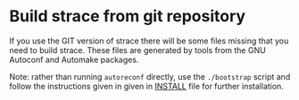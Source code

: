 Build strace from git repository
================================
If you use the GIT version of strace there will be some files missing
that you need to build strace.  These files are generated by tools from
the GNU Autoconf and Automake packages.

Note: rather than running `autoreconf` directly, use the `./bootstrap` script
and follow the instructions given in given in [INSTALL](INSTALL) file for further installation.
